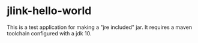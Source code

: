 # jlink-hello-world

This is a test application for making a "jre included" jar.
It requires a maven toolchain configured with a jdk 10.